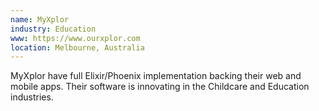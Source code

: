 ```yaml
---
name: MyXplor
industry: Education
www: https://www.ourxplor.com
location: Melbourne, Australia
---
```

MyXplor have full Elixir/Phoenix implementation backing their web and mobile apps. Their software is innovating in the Childcare and Education industries.
